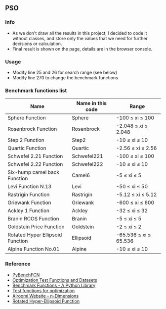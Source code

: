 ## PSO

### Info

- As we don't draw all the results in this project, I decided to code it without classes, and store only the values that we need for further decisions or calculation.
- Final result is shown on the page, details are in the browser console.

### Usage

- Modify line 25 and 26 for search range (see below)
- Modify line 270 to change the benchmark functions

### Benchmark functions list

| Name                             | Name in this code | Range                 |
| -------------------------------- | ----------------- | --------------------- |
| Sphere Function                  | Sphere            | -100 ≤ xi ≤ 100       |
| Rosenbrock Function              | Rosenbrock        | -2.048 ≤ xi ≤ 2.048   |
| Step 2 Function                  | Step2             | -10 ≤ xi ≤ 10         |
| Quartic Function                 | Quartic           | -2.56 ≤ xi ≤ 2.56     |
| Schwefel 2.21 Function           | Schwefel221       | -100 ≤ xi ≤ 100       |
| Schwefel 2.22 Function           | Schwefel222       | -10 ≤ xi ≤ 10         |
| Six-hump camel back Function     | Camel6            | -5 ≤ xi ≤ 5           |
| Levi Function N.13               | Levi              | -50 ≤ xi ≤ 50         |
| Rastrigin Function               | Rastrigin         | -5.12 ≤ xi ≤ 5.12     |
| Griewank Function                | Griewank          | -600 ≤ xi ≤ 600       |
| Ackley 1 Function                | Ackley            | -32 ≤ xi ≤ 32         |
| Branin RCOS Function             | Branin            | -5 ≤ xi ≤ 5           |
| Goldstein Price Function         | Goldstein         | -2 ≤ xi ≤ 2           |
| Rotated Hyper Ellipsoid Function | Ellipsoid         | -65.536 ≤ xi ≤ 65.536 |
| Alpine Function No.01            | Alpine            | -10 ≤ xi ≤ 10         |

### Reference

- [PyBenchFCN ](https://github.com/Y1fanHE/PyBenchFCN)
- [Optimization Test Functions and Datasets](https://www.sfu.ca/~ssurjano/optimization.html)
- [Benchmark Functions - A Python Library](https://gitlab.com/luca.baronti/python_benchmark_functions)
- [Test functions for optimization](https://en.wikipedia.org/wiki/Test_functions_for_optimization)
- [Alroomi Website - n-Dimensions](https://al-roomi.org/benchmarks/unconstrained/n-dimensions/)
- [Rotated Hyper-Ellipsoid Function](https://www.indusmic.com/post/rotated-hyper-ellipsoid-function)
